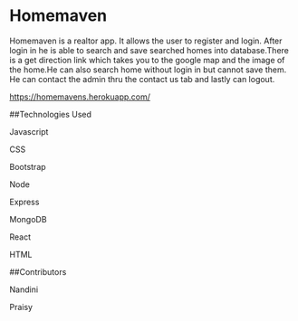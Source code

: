 # Homemaven

Homemaven is a realtor app. It allows the user to register and login. After login in he is able to search and save searched homes into database.There is a get direction link which takes you to the google map and the image of the home.He can also search home without login in but cannot save them. He can contact the admin thru the contact us tab and lastly can logout.

https://homemavens.herokuapp.com/

##Technologies Used

Javascript

CSS

Bootstrap

Node

Express

MongoDB

React

HTML

##Contributors

Nandini

Praisy
